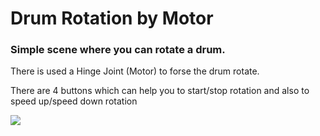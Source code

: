 # Drum Rotation by Motor
### Simple scene where you can rotate a drum.
There is used a Hinge Joint (Motor) to forse the drum rotate.

There are 4 buttons which can help you to start/stop rotation
and also to speed up/speed down rotation

![](https://github.com/alex-spiian/Unity3dPractice/blob/main/Drum%20rotation%20(motor)/ForReadMe/ezgif.com-video-to-gif.gif)
